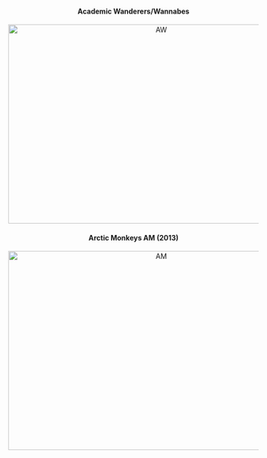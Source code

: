 <h4 align="center">Academic Wanderers/Wannabes</h4>
<!-- ![](AW.jpg) -->
<p align="center"> <img src="AW.jpg" alt="AW" width="600" height="400"/> </p>

<h4 align="center">Arctic Monkeys AM (2013)</h4>
<!-- ![](AM.jpg) -->
<p align="center"> <img src="AM.jpg" alt="AM" width="600" height="400"/> </p>
